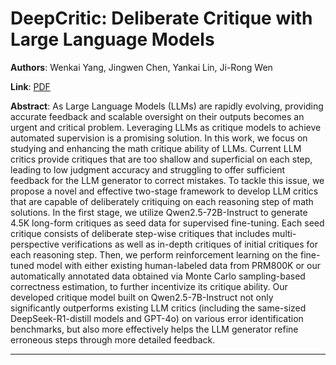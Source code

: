 # DeepCritic: Deliberate Critique with Large Language Models 

**Authors**: Wenkai Yang, Jingwen Chen, Yankai Lin, Ji-Rong Wen  

**Link**: [PDF](https://arxiv.org/pdf/2505.00662)  

**Abstract**: As Large Language Models (LLMs) are rapidly evolving, providing accurate feedback and scalable oversight on their outputs becomes an urgent and critical problem. Leveraging LLMs as critique models to achieve automated supervision is a promising solution. In this work, we focus on studying and enhancing the math critique ability of LLMs. Current LLM critics provide critiques that are too shallow and superficial on each step, leading to low judgment accuracy and struggling to offer sufficient feedback for the LLM generator to correct mistakes. To tackle this issue, we propose a novel and effective two-stage framework to develop LLM critics that are capable of deliberately critiquing on each reasoning step of math solutions. In the first stage, we utilize Qwen2.5-72B-Instruct to generate 4.5K long-form critiques as seed data for supervised fine-tuning. Each seed critique consists of deliberate step-wise critiques that includes multi-perspective verifications as well as in-depth critiques of initial critiques for each reasoning step. Then, we perform reinforcement learning on the fine-tuned model with either existing human-labeled data from PRM800K or our automatically annotated data obtained via Monte Carlo sampling-based correctness estimation, to further incentivize its critique ability. Our developed critique model built on Qwen2.5-7B-Instruct not only significantly outperforms existing LLM critics (including the same-sized DeepSeek-R1-distill models and GPT-4o) on various error identification benchmarks, but also more effectively helps the LLM generator refine erroneous steps through more detailed feedback. 

---
